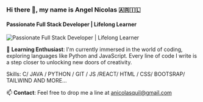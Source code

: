 ### Hi there 👋, my name is  Angel Nicolas 🇦🇷🇮🇱
#### Passionate Full Stack Developer | Lifelong Learner
![Passionate Full Stack Developer | Lifelong Learner](https://skillscouter.com/wp-content/uploads/2020/08/Best-Online-Full-Stack-Developer-Courses-amp-Certificates.webp)

🌱 **Learning Enthusiast**: I'm currently immersed in the world of coding, exploring languages like Python and JavaScript. Every line of code I write is a step closer to unlocking new doors of creativity.

Skills: C/ JAVA / PYTHON / GIT / JS /REACT/ HTML / CSS/ BOOTSRAP/ TAILWIND AND MORE...

📫 **Contact**: Feel free to drop me a line at anicolasquil@gmail.com 






